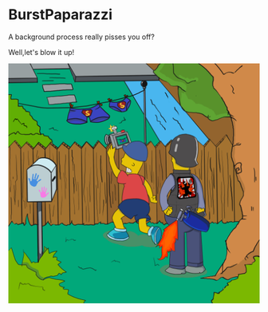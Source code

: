# BurstPaparazzi
A background process really pisses you off?

Well,let's blow it up!

![poster](https://github.com/TyrealGray/BurstPaparazzi/blob/master/BurstPaparazzi/BurstPaparazzi.jpg)
